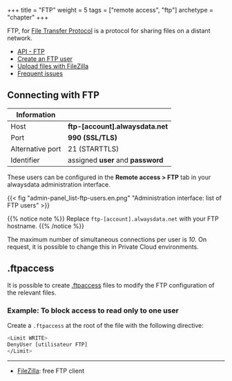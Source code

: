 +++
title = "FTP"
weight = 5
tags = ["remote access", "ftp"]
archetype = "chapter"
+++

FTP, for [File Transfer Protocol](https://en.wikipedia.org/wiki/File_Transfer_Protocol) is a protocol for sharing files on a distant network.

- [API - FTP](https://api.alwaysdata.com/v1/ftp/doc/)
- [Create an FTP user](create-a-ftp-user)
- [Upload files with FileZilla](use-filezilla)
- [Frequent issues](remote-access/ftp/troubleshooting)

## Connecting with FTP

|Information||
|--- |--- |
|Host|**ftp-[account].alwaysdata.net**|
|Port|**990 (SSL/TLS)**|
|Alternative port|21 (STARTTLS)|
|Identifier|assigned **user** and **password**|

These users can be configured in the **Remote access > FTP** tab in your alwaysdata administration interface.

{{< fig "admin-panel_list-ftp-users.en.png" "Administration interface: list of FTP users" >}}

{{% notice note %}}
Replace `ftp-[account].alwaysdata.net` with your FTP hostname.
{{% /notice %}}

The maximum number of simultaneous connections per user is *10*. On request, it is possible to change this in Private Cloud environments.

## .ftpaccess

It is possible to create [.ftpaccess](http://www.proftpd.org/docs/howto/ftpaccess.html) files to modify the FTP configuration of the relevant files.

### Example: To block access to read only to one user

Create a `.ftpaccess` at the root of the file with the following directive:

```sh
<Limit WRITE>
DenyUser [utilisateur FTP]
</Limit>
```

---
- [FileZilla](https://filezilla-project.org/download.php): free FTP client
